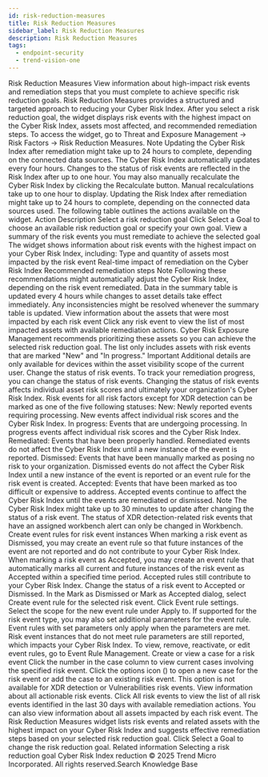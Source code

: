 ```yaml
---
id: risk-reduction-measures
title: Risk Reduction Measures
sidebar_label: Risk Reduction Measures
description: Risk Reduction Measures
tags:
  - endpoint-security
  - trend-vision-one
---
```


 Risk Reduction Measures View information about high-impact risk events and remediation steps that you must complete to achieve specific risk reduction goals. Risk Reduction Measures provides a structured and targeted approach to reducing your Cyber Risk Index. After you select a risk reduction goal, the widget displays risk events with the highest impact on the Cyber Risk Index, assets most affected, and recommended remediation steps. To access the widget, go to Threat and Exposure Management → Risk Factors → Risk Reduction Measures. Note Updating the Cyber Risk Index after remediation might take up to 24 hours to complete, depending on the connected data sources. The Cyber Risk Index automatically updates every four hours. Changes to the status of risk events are reflected in the Risk Index after up to one hour. You may also manually recalculate the Cyber Risk Index by clicking the Recalculate button. Manual recalculations take up to one hour to display. Updating the Risk Index after remediation might take up to 24 hours to complete, depending on the connected data sources used. The following table outlines the actions available on the widget. Action Description Select a risk reduction goal Click Select a Goal to choose an available risk reduction goal or specify your own goal. View a summary of the risk events you must remediate to achieve the selected goal The widget shows information about risk events with the highest impact on your Cyber Risk Index, including: Type and quantity of assets most impacted by the risk event Real-time impact of remediation on the Cyber Risk Index Recommended remediation steps Note Following these recommendations might automatically adjust the Cyber Risk Index, depending on the risk event remediated. Data in the summary table is updated every 4 hours while changes to asset details take effect immediately. Any inconsistencies might be resolved whenever the summary table is updated. View information about the assets that were most impacted by each risk event Click any risk event to view the list of most impacted assets with available remediation actions. Cyber Risk Exposure Management recommends prioritizing these assets so you can achieve the selected risk reduction goal. The list only includes assets with risk events that are marked "New" and "In progress." Important Additional details are only available for devices within the asset visibility scope of the current user. Change the status of risk events. To track your remediation progress, you can change the status of risk events. Changing the status of risk events affects individual asset risk scores and ultimately your organization's Cyber Risk Index. Risk events for all risk factors except for XDR detection can be marked as one of the five following statuses: New: Newly reported events requiring processing. New events affect individual risk scores and the Cyber Risk Index. In progress: Events that are undergoing processing. In progress events affect individual risk scores and the Cyber Risk Index. Remediated: Events that have been properly handled. Remediated events do not affect the Cyber Risk Index until a new instance of the event is reported. Dismissed: Events that have been manually marked as posing no risk to your organization. Dismissed events do not affect the Cyber Risk Index until a new instance of the event is reported or an event rule for the risk event is created. Accepted: Events that have been marked as too difficult or expensive to address. Accepted events continue to affect the Cyber Risk Index until the events are remediated or dismissed. Note The Cyber Risk Index might take up to 30 minutes to update after changing the status of a risk event. The status of XDR detection-related risk events that have an assigned workbench alert can only be changed in Workbench. Create event rules for risk event instances When marking a risk event as Dismissed, you may create an event rule so that future instances of the event are not reported and do not contribute to your Cyber Risk Index. When marking a risk event as Accepted, you may create an event rule that automatically marks all current and future instances of the risk event as Accepted within a specified time period. Accepted rules still contribute to your Cyber Risk Index. Change the status of a risk event to Accepted or Dismissed. In the Mark as Dismissed or Mark as Accepted dialog, select Create event rule for the selected risk event. Click Event rule settings. Select the scope for the new event rule under Apply to. If supported for the risk event type, you may also set additional parameters for the event rule. Event rules with set parameters only apply when the parameters are met. Risk event instances that do not meet rule parameters are still reported, which impacts your Cyber Risk Index. To view, remove, reactivate, or edit event rules, go to Event Rule Management. Create or view a case for a risk event Click the number in the case column to view current cases involving the specified risk event. Click the options icon () to open a new case for the risk event or add the case to an existing risk event. This option is not available for XDR detection or Vulnerabilities risk events. View information about all actionable risk events. Click All risk events to view the list of all risk events identified in the last 30 days with available remediation actions. You can also view information about all assets impacted by each risk event. The Risk Reduction Measures widget lists risk events and related assets with the highest impact on your Cyber Risk Index and suggests effective remediation steps based on your selected risk reduction goal. Click Select a Goal to change the risk reduction goal. Related information Selecting a risk reduction goal Cyber Risk Index reduction © 2025 Trend Micro Incorporated. All rights reserved.Search Knowledge Base